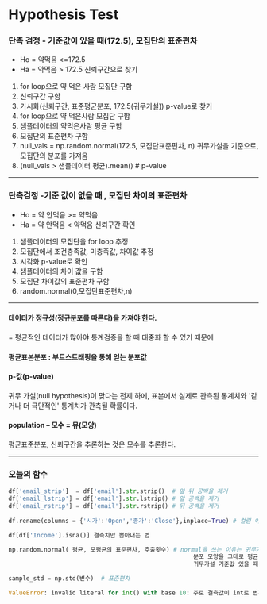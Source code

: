 # Hypothesis Test 

### 단측 검정 - 기준값이 있을 때(172.5), 모집단의 표준편차
- Ho = 약먹음 <=172.5
- Ha = 약먹음 >  172.5
신뢰구간으로 찾기
1. for loop으로 약 먹은 사람 모집단 구함
2. 신뢰구간 구함
3. 가시화(신뢰구간, 표준평균분포, 172.5(귀무가설))
p-value로 찾기
1. for loop으로 약 먹은사람 모집단 구함
2. 샘플데이터의 약먹은사람 평균 구함
3. 모집단의 표준편차 구함
4. null_vals = np.random.normal(172.5, 모집단표준편차, n)
귀무가설을 기준으로, 모집단의 분포를 가져옴
5. (null_vals > 샘플데이터 평균).mean() # p-value
--------------------------------------------------


### 단측검정 -기준 값이 없을 때 , 모집단 차이의 표준편차
- Ho = 약 안먹음 >= 약먹음
- Ha = 약 안먹음 <  약먹음
신뢰구간 확인
1. 샘플데이터의 모집단을 for loop 추정
2. 모집단에서 조건충족값, 미충족값, 차이값 추정
3. 시각화
p-value로 확인
1. 샘플데이터의 차이 값을 구함
2. 모집단 차이값의 표준편차 구함
3. random.normal(0,모집단표준편차,n)
----------------

#### 데이터가 정규성(정규분포를 따른다)을 가져야 한다.   
= 평균적인 데이터가 많아야 통계검증을 할 때 대중화 할 수 있기 때문에   


#### 평균표본분포 : 부트스트래핑을 통해 얻는 분포값


#### p-값(p-value)
귀무 가설(null hypothesis)이 맞다는 전제 하에, 표본에서 실제로 관측된 통계치와 '같거나 더 극단적인' 통계치가 관측될 확률이다.   


#### population – 모수 = 뮤(모양)
평균표준분포, 신뢰구간을 추론하는 것은 모수를 추론한다.

----
### 오늘의 함수




```python
df['email_strip']  = df['email'].str.strip()  # 앞 뒤 공백을 제거
df['email_lstrip'] = df['email'].str.lstrip() # 앞 공백을 제거
df['email_rstrip'] = df['email'].str.rstrip() # 뒤 공백을 제거
 
df.rename(columns = {'시가':'Open','종가':'Close'},inplace=True) # 컬럼 이름바꾸기

df[df['Income'].isna()] 결측치만 뽑아내는 법

np.random.normal( 평균, 모평균의 표준편차, 추출횟수) # normal을 쓰는 이유는 귀무가설을 기준으로 삼아야 하기 때문이다.
                                                    분포 모양을 그대로 평균 값으로 옮겨서 확인 하는 것(귀무가설환경으로)
                                                    귀무가설 기준값 있을 때는 평균, 없을 때는 0

sample_std = np.std(변수)  # 표준편차

ValueError: invalid literal for int() with base 10: 주로 결측값이 int로 변환하려는 수에 있을 때   

```

